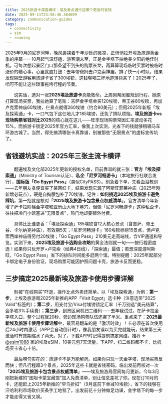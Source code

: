 ```yaml
---
title: 2025旅游卡深度横评：埃及景点通行证哪个更省时省钱
date: 2025-09-11T23:58:46.364609
category: communication-guides
tags:
  - connectivity
  - sim
  - roaming
---
```


2025年9月的尼罗河畔，晚风裹挟着千年沙砾的微凉，正悄悄拉开埃及旅游黄金季的序幕——10月起气温舒适、游客潮未至，正是金字塔下拍绝美夕阳的绝佳时机。可每次想起景区门口那条望不到头的购票长龙，再算算现场临时买票时被临时涨价的糟心事，心里就直打鼓：去年带爸妈去卢克索神庙，排了快一小时队，结果发现隔壁游客用旅游卡省了300埃镑，这钱够喝三杯地道薄荷茶了！2025年了，咱可不能让这些琐事拖垮行程的节奏。

　　说实话，选对一张**2025埃及旅游卡**真能救命。上周刚帮闺蜜规划行程，她原打算现场买票，我拉她算了笔账：吉萨金字塔单买120埃镑，帝王谷80埃镑，再加卢克索神庙60埃镑，仨景点就得260埃镑（约合90美元）；但用2025年新版「埃及探索通」卡，一口气包下这仨地儿才185埃镑，还免了排队烦恼。**埃及旅游卡vs现场购票省钱对比2025**的核心就在这儿——旺季现场购票常因汇率波动多花15%，而旅游卡锁定2025年官方汇率，像我上次实测，光省下的钱就够租辆马车环游古城了。当然，得先搞清哪张卡真靠谱，别被那些"无限景点"的虚标宣传坑了。

## 省钱避坑实战：2025年三张主流卡横评

　　翻遍埃及文化部2025年更新的授权名单，目前靠谱的就三张：**官方「埃及探索通」**（Ministry of Tourism认证）、**私企「尼罗河畅游卡」**（本地旅行社联合发行）、**国际版「Go Egypt Pass」**（类似CityPASS）。别急着下单，先看血泪教训——去年朋友贪便宜买了某网红卡，结果发现它漏了阿斯旺菲莱神庙（2025年刚新增必玩点），硬是自掏腰包补了70埃镑。记住：**如何挑选2025埃及旅游卡避免踩坑**，第一招就是核对「**2025埃及旅游卡包含景点权威清单**」。官方清单今年新增了萨卡拉阶梯金字塔和亚历山大地下墓穴，但像「尼罗河畅游卡」这种私企卡，往往把冷门小馆塞进"无限景点"，热门地却要额外付费。

　　具体比比谁更香：「埃及探索通」185埃镑含12大核心景点（含吉萨、帝王谷、卡尔纳克神庙），有效期5天；「尼罗河畅游卡」160埃镑标榜15景点，但卢克索西岸神庙得另付20埃镑；「Go Egypt Pass」210美元走高端线，含VIP通道和导览。实测下来，**2025埃及旅游卡选购全攻略**的黄金法则就一句——按行程密度选！如果你只玩开罗+卢克索（经典4日线），「探索通」最值；若想深度游阿斯旺，「Go Egypt Pass」省下的排队时间能多逛两个馆。特别提醒：2025年起部分卡绑定电子身份验证，现场购票可能因护照问题卡壳，旅游卡反而更稳。

## 三步搞定2025最新埃及旅游卡使用步骤详解

　　别被"在线购买"吓退，操作比点外卖还简单。以「埃及探索通」为例：**第一步**，上埃及旅游局2025年新推的APP「Visit Egypt」选卡种（注意选带"2025 Valid"标签的）；**第二步**，用支付宝/Visa付埃镑锁定汇率（千万别选"美元结算"，会多收3%手续费）；**第三步**，到景区闸机扫二维码——去年我试过，在萨卡拉金字塔入口，整个过程就20秒，旁边现场购票队伍还挪了半米。重点来了：**2025最新埃及旅游卡使用步骤详解**中，最容易翻车的是「激活时效」！卡必须在首次使用后24小时内激活（APP会自动倒计时），像我朋友误以为买完就能玩，结果第三天激活时有效期缩水了两天。对了，下载APP时记得提前搞定网络，推荐 ✈[@esim1088](https://t.me/s/esim1088) 家的埃及eSIM，10美元包7天流量，下APP、扫二维码都不卡，比机场买卡省心十倍。

　　最后唠句实在的：旅游卡不是万能解药。如果你只玩一天金字塔，现场买票反而快；但凡行程超3个景点，2025年这些卡就是省钱密码。临出发前再核对一次「**2025埃及旅游卡包含景点权威清单**」——埃及旅游局官网每月更新，今年3月刚把新建的"图坦卡蒙宝藏馆"加入免费清单，别让信息差坑了你。现在订10月的卡，还能赶上2025年新推的"早鸟折扣"（9月底前下单减10埃镑），省下的钱够在汗哈利利市场砍价买条手工地毯了。出发前花十分钟做足功课，金字塔下的每一步才能走得又省又飒。